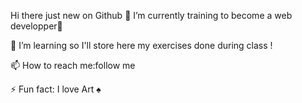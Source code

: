  Hi there just  new  on Github 🔭 I’m currently training to become  a web developper🔭 

🌱 I’m learning so I'll store here my exercises done during class !

📫 How to reach me:follow me

⚡ Fun fact: I love Art ♠️

